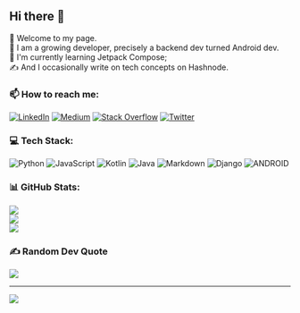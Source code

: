 ## Hi there 👋

💫 Welcome to my page. <br>🌱 I am a growing developer, precisely a backend dev turned Android dev. <br>🔭 I'm currently learning Jetpack Compose; <br> ✍️ And I occasionally write on tech concepts on Hashnode.<br>


### 📫 How to reach me:
[![LinkedIn](https://img.shields.io/badge/LinkedIn-%230077B5.svg?logo=linkedin&logoColor=white)](https://linkedin.com/in/https://www.linkedin.com/in/janet-mutua-4b6021161/) [![Medium](https://img.shields.io/badge/Medium-12100E?logo=medium&logoColor=white)](https://medium.com/@https://medium.com/@janetmutua) [![Stack Overflow](https://img.shields.io/badge/-Stackoverflow-FE7A16?logo=stack-overflow&logoColor=white)](https://stackoverflow.com/users/15368990) [![Twitter](https://img.shields.io/badge/Twitter-%231DA1F2.svg?logo=Twitter&logoColor=white)](https://twitter.com/mu_mbua_) 

### 💻 Tech Stack:
![Python](https://img.shields.io/badge/python-3670A0?style=for-the-badge&logo=python&logoColor=ffdd54) ![JavaScript](https://img.shields.io/badge/javascript-%23323330.svg?style=for-the-badge&logo=javascript&logoColor=%23F7DF1E) ![Kotlin](https://img.shields.io/badge/kotlin-%230095D5.svg?style=for-the-badge&logo=kotlin&logoColor=white) ![Java](https://img.shields.io/badge/java-%23ED8B00.svg?style=for-the-badge&logo=java&logoColor=white) ![Markdown](https://img.shields.io/badge/markdown-%23000000.svg?style=for-the-badge&logo=markdown&logoColor=white) ![Django](https://img.shields.io/badge/django-%23092E20.svg?style=for-the-badge&logo=django&logoColor=white) ![ANDROID](https://img.shields.io/badge/android-%2320232a.svg?style=for-the-badge&logo=android&logoColor=%a4c639) 
### 📊 GitHub Stats:
![](https://github-readme-stats.vercel.app/api?username=JanetMutua&theme=dark&hide_border=false&include_all_commits=false&count_private=false)<br/>
![](https://github-readme-streak-stats.herokuapp.com/?user=JanetMutua&theme=dark&hide_border=false)<br/>
![](https://github-readme-stats.vercel.app/api/top-langs/?username=JanetMutua&theme=dark&hide_border=false&include_all_commits=false&count_private=false&layout=compact)

### ✍️ Random Dev Quote
![](https://quotes-github-readme.vercel.app/api?type=horizontal&theme=radical)

---
[![](https://visitcount.itsvg.in/api?id=JanetMutua&icon=0&color=0)](https://visitcount.itsvg.in)

<!-- Proudly created with GPRM ( https://gprm.itsvg.in ) -->

